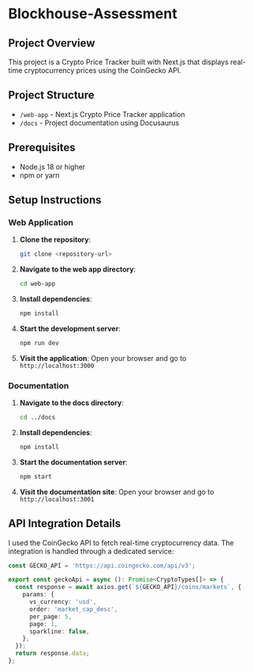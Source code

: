 # Blockhouse-Assessment

## Project Overview
This project is a Crypto Price Tracker built with Next.js that displays real-time cryptocurrency prices using the CoinGecko API.

## Project Structure
- `/web-app` - Next.js Crypto Price Tracker application
- `/docs` - Project documentation using Docusaurus

## Prerequisites
- Node.js 18 or higher
- npm or yarn

## Setup Instructions

### Web Application

1. **Clone the repository**:
    ```bash
    git clone <repository-url>
    ```

2. **Navigate to the web app directory**:
    ```bash
    cd web-app
    ```

3. **Install dependencies**:
    ```bash
    npm install
    ```

4. **Start the development server**:
    ```bash
    npm run dev
    ```

5. **Visit the application**:
    Open your browser and go to `http://localhost:3000`

### Documentation

1. **Navigate to the docs directory**:
    ```bash
    cd ../docs
    ```

2. **Install dependencies**:
    ```bash
    npm install
    ```

3. **Start the documentation server**:
    ```bash
    npm start
    ```

4. **Visit the documentation site**:
    Open your browser and go to `http://localhost:3001`

## API Integration Details
I used the CoinGecko API to fetch real-time cryptocurrency data. The integration is handled through a dedicated service:

```typescript
const GECKO_API = 'https://api.coingecko.com/api/v3';

export const geckoApi = async (): Promise<CryptoTypes[]> => {
  const response = await axios.get(`${GECKO_API}/coins/markets`, {
    params: {
      vs_currency: 'usd',
      order: 'market_cap_desc',
      per_page: 5,
      page: 1,
      sparkline: false,
    },
  });
  return response.data;
};
```